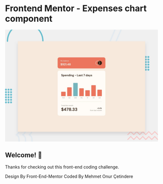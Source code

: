 # Frontend Mentor - Expenses chart component

![Design preview for the Expenses chart component coding challenge](./design/desktop-preview.jpg)

## Welcome! 👋

Thanks for checking out this front-end coding challenge.

Design By Front-End-Mentor Coded By Mehmet Onur Çetindere


